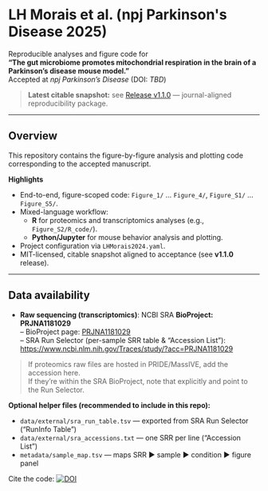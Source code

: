 # LH Morais et al. (npj Parkinson's Disease 2025)
Reproducible analyses and figure code for  
**“The gut microbiome promotes mitochondrial respiration in the brain of a Parkinson’s disease mouse model.”**  
Accepted at *npj Parkinson’s Disease* (DOI: _TBD_)

> **Latest citable snapshot:** see [Release v1.1.0](./releases/tag/v1.1.0) — journal-aligned reproducibility package.

---

## Overview
This repository contains the figure-by-figure analysis and plotting code corresponding to the accepted manuscript.

**Highlights**
- End-to-end, figure-scoped code: `Figure_1/` … `Figure_4/`, `Figure_S1/` … `Figure_S5/`.
- Mixed-language workflow:
  - **R** for proteomics and transcriptomics analyses (e.g., `Figure_S2/R_code/`).
  - **Python/Jupyter** for mouse behavior analysis and plotting.
- Project configuration via `LHMorais2024.yaml`.
- MIT-licensed, citable snapshot aligned to acceptance (see **v1.1.0** release).

---

## Data availability
- **Raw sequencing (transcriptomics)**: NCBI SRA **BioProject: PRJNA1181029**  
  – BioProject page: [PRJNA1181029](https://www.ncbi.nlm.nih.gov/bioproject/PRJNA1181029)  
  – SRA Run Selector (per-sample SRR table & “Accession List”): <https://www.ncbi.nlm.nih.gov/Traces/study/?acc=PRJNA1181029>

> If proteomics raw files are hosted in PRIDE/MassIVE, add the accession here.  
> If they’re within the SRA BioProject, note that explicitly and point to the Run Selector.

**Optional helper files (recommended to include in this repo):**
- `data/external/sra_run_table.tsv` — exported from SRA Run Selector (“RunInfo Table”)
- `data/external/sra_accessions.txt` — one SRR per line (“Accession List”)
- `metadata/sample_map.tsv` — maps SRR ▶ sample ▶ condition ▶ figure panel

Cite the code: [![DOI](https://zenodo.org/badge/843606607.svg)](https://doi.org/10.5281/zenodo.14560061)
